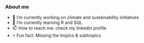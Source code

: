 ### About me

- 🔭 I’m currently working on climate and sustainability initiatives
- 🌱 I’m currently learning R and SQL
- 📫 How to reach me: check my linkedin profile
- ⚡ Fun fact: Missing the tropics & subtropics

